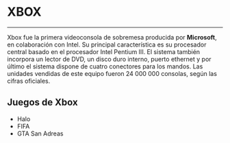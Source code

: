# XBOX

---

Xbox fue la primera videoconsola de sobremesa producida por **Microsoft**, en colaboración con Intel. Su principal característica es su procesador central basado en el procesador Intel Pentium III. El sistema también incorpora un lector de DVD, un disco duro interno, puerto ethernet y por último el sistema dispone de cuatro conectores para los mandos. Las unidades vendidas de este equipo fueron 24 000 000 consolas, según las cifras oficiales.

## Juegos de Xbox
* Halo
* FIFA
* GTA San Adreas
